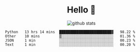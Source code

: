 <h1 align="center">Hello 👋 </h3>

<p align="center">
  <img src="https://github-readme-stats.vercel.app/api?username=syeehyn&hide=stars,prs,issues,contribs&count_private=true&hide_title=true" alt="github stats" />
</p>

<!--START_SECTION:waka-->
```text
Python   13 hrs 14 mins  ████████████████████████▓   98.22 % 
Other    10 mins         ▒░░░░░░░░░░░░░░░░░░░░░░░░   01.36 % 
JSON     1 min           ░░░░░░░░░░░░░░░░░░░░░░░░░   00.23 % 
Text     1 min           ░░░░░░░░░░░░░░░░░░░░░░░░░   00.20 % 
```
<!--END_SECTION:waka-->
